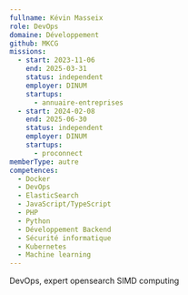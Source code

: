 ```yaml
---
fullname: Kévin Masseix
role: DevOps
domaine: Développement
github: MKCG
missions:
  - start: 2023-11-06
    end: 2025-03-31
    status: independent
    employer: DINUM
    startups:
      - annuaire-entreprises
  - start: 2024-02-08
    end: 2025-06-30
    status: independent
    employer: DINUM
    startups:
      - proconnect
memberType: autre
competences:
  - Docker
  - DevOps
  - ElasticSearch
  - JavaScript/TypeScript
  - PHP
  - Python
  - Développement Backend
  - Sécurité informatique
  - Kubernetes
  - Machine learning
---
```

DevOps, expert opensearch  SIMD computing
